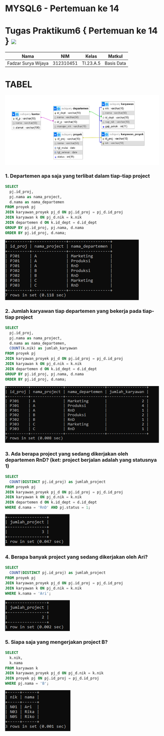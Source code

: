 # MYSQL6 - Pertemuan ke 14
# Tugas Praktikum6 { Pertemuan ke 14 } <img src=https://logos-download.com/wp-content/uploads/2016/05/MySQL_logo_logotype.png width="130px" >


|**Nama**|**NIM**|**Kelas**|**Matkul**|
|----|---|-----|------|
|Fadzar Surya Wijaya|312310451|TI.23.A.5|Basis Data|

# TABEL
![alt text](picture/tbl1.PNG)

### 1. Departemen apa saja yang terlibat dalam tiap-tiap project

```sql
SELECT
  pj.id_proj,
  pj.nama as nama_project,
  d.nama as nama_departemen
FROM proyek pj
JOIN karyawan_proyek pj_d ON pj.id_proj = pj_d.id_proj
JOIN karyawan k ON pj_d.nik = k.nik
JOIN departemen d ON k.id_dept = d.id_dept
GROUP BY pj.id_proj, pj.nama, d.nama
ORDER BY pj.id_proj, d.nama;
```

![alt text](picture/1.PNG)

### 2. Jumlah karyawan tiap departemen yang bekerja pada tiap-tiap project

```sql
SELECT
  pj.id_proj,
  pj.nama as nama_project,
  d.nama as nama_departemen,
  COUNT(k.nik) as jumlah_karyawan
FROM proyek pj
JOIN karyawan_proyek pj_d ON pj.id_proj = pj_d.id_proj
JOIN karyawan k ON pj_d.nik = k.nik
JOIN departemen d ON k.id_dept = d.id_dept
GROUP BY pj.id_proj, pj.nama, d.nama
ORDER BY pj.id_proj, d.nama;
```

![alt text](picture/2.PNG)

### 3. Ada berapa project yang sedang dikerjakan oleh departemen RnD? (ket: project berjalan adalah yang statusnya 1)

```sql
SELECT
  COUNT(DISTINCT pj.id_proj) as jumlah_project
FROM proyek pj
JOIN karyawan_proyek pj_d ON pj.id_proj = pj_d.id_proj
JOIN karyawan k ON pj_d.nik = k.nik
JOIN departemen d ON k.id_dept = d.id_dept
WHERE d.nama = 'RnD' AND pj.status = 1;
```

![alt text](picture/3.PNG)

### 4. Berapa banyak project yang sedang dikerjakan oleh Ari?

```sql
SELECT
  COUNT(DISTINCT pj.id_proj) as jumlah_project
FROM proyek pj
JOIN karyawan_proyek pj_d ON pj.id_proj = pj_d.id_proj
JOIN karyawan k ON pj_d.nik = k.nik
WHERE k.nama = 'Ari';
```

![alt text](picture/4.PNG)

### 5. Siapa saja yang mengerjakan project B?

```sql
SELECT
  k.nik,
  k.nama
FROM karyawan k
JOIN karyawan_proyek pj_d ON pj_d.nik = k.nik
JOIN proyek pj ON pj.id_proj = pj_d.id_proj
WHERE pj.nama = 'B';
```

![alt text](picture/5.PNG)